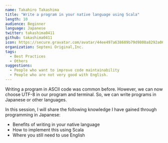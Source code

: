 ```yaml
---
name: Takahiro Takashima
title: "Write a program in your native language using Scala"
length: 10
audience: Beginner
language: Japanese
twitter: takashima0411
github: takashima0411
icon: https://secure.gravatar.com/avatar/44ee497a638689b79d9808a8292a0601
organization: Septeni Original,Inc.
tags:
  - Best Practices
  - Others
suggestions:
  - People who want to improve code maintainability
  - People who are not very good with English.
---
```

Writing a program in ASCII code was common before.
However, we can now choose UTF-8 in our program and terminal.
So, we can write programs in Japanese or other languages.

In this session, I will share the following knowledge I have gained through programming in Japanese:
- Benefits of writing in your native language
- How to implement this using Scala
- Where you still need to use English
